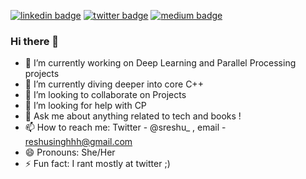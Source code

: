 [![linkedin badge](https://img.shields.io/badge/Reshu_Singh-30302f?style=flat&logo=linkedin)](https://www.linkedin.com/in/reshu-ai)
[![twitter badge](https://img.shields.io/badge/@sreshu_-30302f?style=flat&logo=twitter)](https://twitter.com/sreshu_)
[![medium badge](https://img.shields.io/badge/Reshu_Singh-30302f?style=flat&logo=medium)](https://medium.com/@reshusingh)

### Hi there 👋
- 🔭 I’m currently working on Deep Learning and Parallel Processing projects
- 🌱 I’m currently diving deeper into core C++
- 👯 I’m looking to collaborate on Projects 
- 🤔 I’m looking for help with CP  
- 💬 Ask me about anything related to tech and books !
- 📫 How to reach me: Twitter - @sreshu_ , email - reshusinghhh@gmail.com
- 😄 Pronouns: She/Her
- ⚡ Fun fact: I rant mostly at twitter ;)

